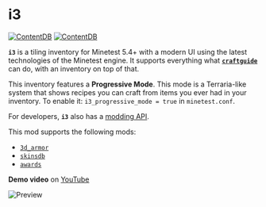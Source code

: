 # i3

[![ContentDB](https://content.minetest.net/packages/jp/i3/shields/title/)](https://content.minetest.net/packages/jp/i3/) [![ContentDB](https://content.minetest.net/packages/jp/i3/shields/downloads/)](https://content.minetest.net/packages/jp/i3/)

**`i3`** is a tiling inventory for Minetest 5.4+ with a modern UI using the latest technologies of the Minetest engine.
It supports everything what [**`craftguide`**](https://github.com/minetest-mods/craftguide) can do, with an inventory on top of that.

This inventory features a **Progressive Mode**.
This mode is a Terraria-like system that shows recipes you can craft from items you ever had in your inventory.
To enable it: `i3_progressive_mode = true` in `minetest.conf`.

For developers, **`i3`** also has a [modding API](https://github.com/minetest-mods/i3/blob/master/API.md).

This mod supports the following mods:
   - [`3d_armor`](https://github.com/minetest-mods/3d_armor)
   - [`skinsdb`](https://github.com/minetest-mods/skinsdb)
   - [`awards`](https://gitlab.com/rubenwardy/awards)

**Demo video** on [YouTube](https://www.youtube.com/watch?v=fsZk_11pCN8)

![Preview](https://user-images.githubusercontent.com/7883281/103390611-b2bc1880-4b15-11eb-92d2-296d0137f2a1.png)
